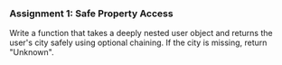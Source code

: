### Assignment 1: Safe Property Access
Write a function that takes a deeply nested user object and returns the user's city safely using optional chaining. If the city is missing, return "Unknown".
